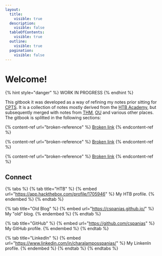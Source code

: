```yaml
---
layout:
  title:
    visible: true
  description:
    visible: false
  tableOfContents:
    visible: true
  outline:
    visible: true
  pagination:
    visible: false
---
```


# Welcome!

{% hint style="danger" %}
WORK IN PROGRESS
{% endhint %}

This gitbook it was developed as a way of refining my notes prior sitting for [CPTS](https://academy.hackthebox.com/preview/certifications/htb-certified-penetration-testing-specialist). It is a collection of notes mostly derived from the [HTB Academy](https://academy.hackthebox.com/), but subsequently merged with notes from [THM](https://tryhackme.com/), [OU](https://www.open.ac.uk/) and various other places. The gitbook is splitted in the following sections:

{% content-ref url="broken-reference" %}
[Broken link](broken-reference)
{% endcontent-ref %}

{% content-ref url="broken-reference" %}
[Broken link](broken-reference)
{% endcontent-ref %}

{% content-ref url="broken-reference" %}
[Broken link](broken-reference)
{% endcontent-ref %}

## Connect <a href="#about" id="about"></a>

{% tabs %}
{% tab title="HTB" %}
{% embed url="https://app.hackthebox.com/profile/1705946" %}
My HTB profile.
{% endembed %}
{% endtab %}

{% tab title="Old Blog" %}
{% embed url="https://cspanias.github.io/" %}
My "old" blog.
{% endembed %}
{% endtab %}

{% tab title="GitHub" %}
{% embed url="https://github.com/cspanias" %}
My GitHub profile.
{% endembed %}
{% endtab %}

{% tab title="LinkedIn" %}
{% embed url="https://www.linkedin.com/in/charalamposspanias/" %}
My LinkenIn profile.
{% endembed %}
{% endtab %}
{% endtabs %}
